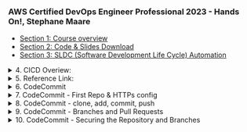 ### AWS Certified DevOps Engineer Professional 2023 - Hands On!, Stephane Maare

- [Section 1: Course overview]()
- [Section 2: Code & Slides Download]()
- [Section 3: SLDC (Software Development Life Cycle) Automation]()

<details>
<summary> 4. CICD Overiew: </summary>
+ Continous Integration
<div>
    <img src='./statics/CI_CD_useful.png' style="height: 300px;">
</div>
+ Continous Delivery:
<div>
    <img src='./statics/Continous Delivery.png' style="height: 300px;">
</div>
+ Continous Delivery vs Continous Deployment: <br />
Continous Delivery may invole a manual step to approvev a deployment <br />
Continous Deployment: Full automation <br>
+ Technology Stack for CICD:
<div>
    <img src='./statics/tech_stack_CICD.png' style="height: 300px;">
</div>
</details>
<details>
<summary>5. Reference Link: </summary>
CodeCommit

    https://www.atlassian.com/git/tutorials/using-branches

    https://docs.aws.amazon.com/codecommit/latest/userguide/auth-and-access-control-iam-identity-based-access-control.html

    https://aws.amazon.com/blogs/devops/refining-access-to-branches-in-aws-codecommit/

    https://docs.aws.amazon.com/codecommit/latest/userguide/how-to-notify.html

    https://docs.aws.amazon.com/codecommit/latest/userguide/how-to-repository-email.html )

    https://docs.aws.amazon.com/codecommit/latest/userguide/how-to-notify-lambda.html

    https://docs.aws.amazon.com/codecommit/latest/userguide/how-to-migrate-repository-existing.html

CodeBuild

    https://docs.aws.amazon.com/codebuild/latest/userguide/build-spec-ref.html

    https://docs.aws.amazon.com/codebuild/latest/userguide/samples.html

    https://docs.aws.amazon.com/codebuild/latest/userguide/sample-docker.html

    https://aws.amazon.com/blogs/devops/validating-aws-codecommit-pull-requests-with-aws-codebuild-and-aws-lambda/

CodeDeploy

    https://docs.aws.amazon.com/codedeploy/latest/APIReference/API_MinimumHealthyHosts.html

    https://docs.aws.amazon.com/codedeploy/latest/userguide/reference-appspec-file-structure-hooks.html

    https://docs.aws.amazon.com/codedeploy/latest/userguide/reference-appspec-file-structure-hooks.html#appspec-hooks-server

    https://docs.amazonaws.cn/en_us/codedeploy/latest/userguide/reference-appspec-file-structure-hooks.html#reference-appspec-file-structure-environment-variable-availability

    https://docs.aws.amazon.com/codedeploy/latest/userguide/monitoring-cloudwatch-events.html

    https://aws.amazon.com/blogs/devops/view-aws-codedeploy-logs-in-amazon-cloudwatch-console/

    https://docs.aws.amazon.com/codedeploy/latest/userguide/monitoring-sns-event-notifications.html

    https://docs.aws.amazon.com/codedeploy/latest/userguide/deployments-rollback-and-redeploy.html

    https://docs.aws.amazon.com/codedeploy/latest/userguide/deployment-groups-configure-advanced-options.html

    https://docs.aws.amazon.com/codedeploy/latest/userguide/instances-on-premises.html

    https://docs.aws.amazon.com/codedeploy/latest/userguide/register-on-premises-instance-iam-user-arn.html

    https://docs.aws.amazon.com/codedeploy/latest/userguide/register-on-premises-instance-iam-session-arn.html

    https://docs.aws.amazon.com/codedeploy/latest/userguide/deployment-configurations.html#deployment-configuration-lambda

    https://docs.aws.amazon.com/codedeploy/latest/userguide/reference-appspec-file-structure-hooks.html#appspec-hooks-lambda

CodePipeline

    https://docs.aws.amazon.com/codepipeline/latest/userguide/reference-pipeline-structure.html#action-requirements

    https://docs.aws.amazon.com/codepipeline/latest/userguide/best-practices.html#use-cases

    https://docs.aws.amazon.com/codepipeline/latest/userguide/actions-invoke-lambda-function.html

    https://docs.aws.amazon.com/codepipeline/latest/userguide/actions-create-custom-action.html

    https://docs.aws.amazon.com/codepipeline/latest/APIReference/API_PutJobSuccessResult.html

    https://docs.aws.amazon.com/AWSCloudFormation/latest/UserGuide/continuous-delivery-codepipeline.html

    https://docs.aws.amazon.com/codepipeline/latest/userguide/tutorials-cloudformation.html

    https://github.com/aws-samples/codepipeline-nested-cfn

    https://aws.amazon.com/blogs/devops/implementing-gitflow-using-aws-codepipeline-aws-codecommit-aws-codebuild-and-aws-codedeploy/

CodeStar

    https://docs.aws.amazon.com/codestar/latest/userguide/templates.html

Jenkins

    https://aws.amazon.com/getting-started/projects/setup-jenkins-build-server/

    https://wiki.jenkins.io/display/JENKINS/Amazon+EC2+Plugin

    https://aws.amazon.com/blogs/devops/setting-up-a-ci-cd-pipeline-by-integrating-jenkins-with-aws-codebuild-and-aws-codedeploy/

    https://wiki.jenkins.io/display/JENKINS/AWS+CodeBuild+Plugin

    https://wiki.jenkins.io/display/JENKINS/Amazon+EC2+Container+Service+Plugin

    https://wiki.jenkins.io/display/JENKINS/Artifact+Manager+S3+Plugin

    https://wiki.jenkins.io/display/JENKINS/AWS+CodePipeline+Plugin 
</details>
<details>
    <summary>6. CodeCommit</summary>
- Version Control
- Central online git repository
- Collaborate, backup code
- AWS CodeCommit: private Git repositories
</details>
<details>
    <summary>7. CodeCommit - First Repo & HTTPs config</summary>
- 2 ways connect to CodeCommit: SSH and HTTPs
- HTTPs: create IAM Role
</details>
<details>
    <summary>8. CodeCommit - clone, add, commit, push</summary>
- Should commit appspec.yml (CodeDeploy) + buildspec.yml (CodeBuild)
</details>
<details>
    <summary>9. CodeCommit - Branches and Pull Requests</summary>
- Should have master branch, staging branch, feature branches
- git push --set-upstream ... if the current branch has no up-stream branch
- Crerate Pull Request from feature branches to master branch
</details>
<details>
    <summary>10. CodeCommit - Securing the Repository and Branches</summary>
    - Limit Pushes and Merges to Branches (eg. only Admin can merge the code to master) by attaching Policy to IAM User (eg. Deny codecommit:DeleteBranch)
</details>